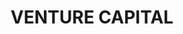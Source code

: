 ---
title:          VENTURE CAPITAL
description:    The path of a cosmonaut is not an easy, triumphant march to glory. You have to get to know the meaning not just of joy.
links:
   - href: "#"
     label: "Fund Lorem Ipsum #1"
   - href: "#"
     label: "Fund Lorem Ipsum #2"
   - href: "#"
     label: "Fund Lorem Ipsum #3"
sort:           1
---